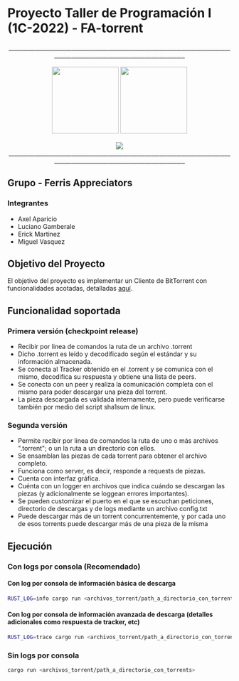 # Proyecto Taller de Programación I (1C-2022) - FA-torrent

<p align="center">
____________________________________________________________________________________________________________________________

<br>
<br>
  <img src="https://www.estudiaradistancia.com.ar/logos/original/logo-universidad-de-buenos-aires.webp" height=150 />
  <img  src="https://confedi.org.ar/wp-content/uploads/2020/09/fiuba_logo.jpg" height="150">
<br>
<br>
  <img src="https://aws1.discourse-cdn.com/business5/uploads/rust_lang/original/2X/9/9f76ef5e791e27deaaafbca2a3bea35d63e165c8.gif" />
____________________________________________________________________________________________________________________________
</p>

## Grupo - Ferris Appreciators

### Integrantes

- Axel Aparicio
- Luciano Gamberale
- Erick Martinez
- Miguel Vasquez

<!-- ### Presentación - Entrega parcial

Haga click [aquí](link) para ingresar a la presentación -->

## Objetivo del Proyecto

El objetivo del proyecto es implementar un Cliente de BitTorrent con funcionalidades acotadas, detalladas [aquí](https://taller-1-fiuba-rust.github.io/proyecto/22C1/proyecto.html).

## Funcionalidad soportada

### Primera versión (checkpoint release)

- Recibir por linea de comandos la ruta de un archivo .torrent
- Dicho .torrent es leído y decodificado según el estándar y su información almacenada.
- Se conecta al Tracker obtenido en el .torrent y se comunica con el mismo, decodifica su respuesta y obtiene una lista de peers.
- Se conecta con un peer y realiza la comunicación completa con el mismo para poder descargar una pieza del torrent.
- La pieza descargada es validada internamente, pero puede verificarse también por medio del script sha1sum de linux.

### Segunda versión

- Permite recibir por linea de comandos la ruta de uno o más archivos ".torrent"; o un la ruta a un directorio con ellos.
- Se ensamblan las piezas de cada torrent para obtener el archivo completo.
- Funciona como server, es decir, responde a requests de piezas.
- Cuenta con interfaz gráfica.
- Cuénta con un logger en archivos que indica cuándo se descargan las piezas (y adicionalmente se loggean errores importantes).
- Se pueden customizar el puerto en el que se escuchan peticiones, directorio de descargas y de logs mediante un archivo config.txt
- Puede descargar más de un torrent concurrentemente, y por cada uno de esos torrents puede descargar más de una pieza de la misma

## Ejecución

### Con logs por consola (Recomendado)

#### Con log por consola de información básica de descarga

```bash
RUST_LOG=info cargo run <archivos_torrent/path_a_directorio_con_torrents>
```

#### Con log por consola de información avanzada de descarga (detalles adicionales como respuesta de tracker, etc)

```bash
RUST_LOG=trace cargo run <archivos_torrent/path_a_directorio_con_torrents>
```

### Sin logs por consola

```bash
cargo run <archivos_torrent/path_a_directorio_con_torrents>
```

[comment]: # (La linea siguiente es para descomentar despues cuando se tenga la funcionalidad)

<!-- ### Diagramas

- [Representacion de estructuras](https://lucid.app/lucidchart/27229976-e32f-4112-acb3-d6b51859f301/edit?viewport_loc=-367%2C669%2C3017%2C1200%2C0_0&invitationId=inv_b76263b7-671f-4c41-8125-54379d933991#)

- [Representación de interaccion en la arquitectura](https://lucid.app/lucidchart/2aff6563-7a7d-4c39-9f24-f0fc439dcde2/edit?viewport_loc=21%2C492%2C1767%2C703%2C0_0&invitationId=inv_5664b582-66bb-4826-a6d2-1e0c4a7abfbb#) -->
